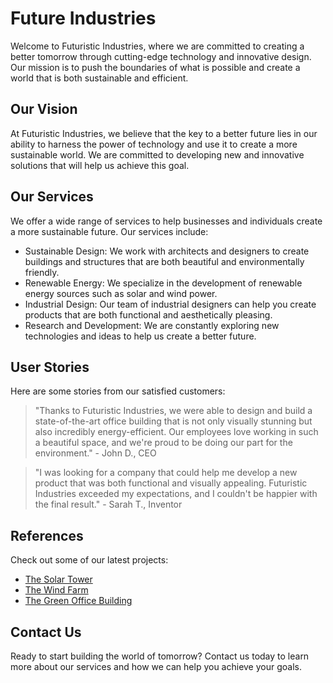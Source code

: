 <!--font:Great Vibes-->

# Future Industries

Welcome to Futuristic Industries, where we are committed to creating a better tomorrow through cutting-edge technology and innovative design. Our mission is to push the boundaries of what is possible and create a world that is both sustainable and efficient.

## Our Vision

At Futuristic Industries, we believe that the key to a better future lies in our ability to harness the power of technology and use it to create a more sustainable world. We are committed to developing new and innovative solutions that will help us achieve this goal.

## Our Services

We offer a wide range of services to help businesses and individuals create a more sustainable future. Our services include:

- Sustainable Design: We work with architects and designers to create buildings and structures that are both beautiful and environmentally friendly.
- Renewable Energy: We specialize in the development of renewable energy sources such as solar and wind power.
- Industrial Design: Our team of industrial designers can help you create products that are both functional and aesthetically pleasing.
- Research and Development: We are constantly exploring new technologies and ideas to help us create a better future.

## User Stories

Here are some stories from our satisfied customers:

> "Thanks to Futuristic Industries, we were able to design and build a state-of-the-art office building that is not only visually stunning but also incredibly energy-efficient. Our employees love working in such a beautiful space, and we're proud to be doing our part for the environment." - John D., CEO

> "I was looking for a company that could help me develop a new product that was both functional and visually appealing. Futuristic Industries exceeded my expectations, and I couldn't be happier with the final result." - Sarah T., Inventor

## References

Check out some of our latest projects:

- [The Solar Tower](#)
- [The Wind Farm](#)
- [The Green Office Building](#)

## Contact Us

Ready to start building the world of tomorrow? Contact us today to learn more about our services and how we can help you achieve your goals.

<!--

Write me content for website with wallpaper which alt text is:

"A csg-style rendering of an alien landscape, with sharp angles and contrasting colors that create a futuristic and industrial vibe."

The name/title of the page should not be 1:1 copy of the alt text but rather a real content of the website which is using this wallpaper.

- Use markdown format 
- Start with heading
- Heading should be short and concise
- The content should look like a real website 
- The website should not be about the wallpaper, wallpaper is just a related background
- Heading should be contain work "wallpaper" or "background"
- Include real sections like references, contact, user stories, etc. use things relevant to the page purpose.
- Feel free to use structure like headings, bullets, numbering, blockquotes, paragraphs, horizontal lines, etc.
- You can use formatting like bold or _italic_
- You can include UTF-8 emojis
- Links should be only #hash anchors (and you can refer to the document itself)
- Do not include images


---


# Futuristic Industries: Building the World of Tomorrow

Welcome to Futuristic Industries, where we are committed to creating a better tomorrow through cutting-edge technology and innovative design. Our mission is to push the boundaries of what is possible and create a world that is both sustainable and efficient.

## Our Vision

At Futuristic Industries, we believe that the key to a better future lies in our ability to harness the power of technology and use it to create a more sustainable world. We are committed to developing new and innovative solutions that will help us achieve this goal.

## Our Services

We offer a wide range of services to help businesses and individuals create a more sustainable future. Our services include:

- Sustainable Design: We work with architects and designers to create buildings and structures that are both beautiful and environmentally friendly.
- Renewable Energy: We specialize in the development of renewable energy sources such as solar and wind power.
- Industrial Design: Our team of industrial designers can help you create products that are both functional and aesthetically pleasing.
- Research and Development: We are constantly exploring new technologies and ideas to help us create a better future.

## User Stories

Here are some stories from our satisfied customers:

> "Thanks to Futuristic Industries, we were able to design and build a state-of-the-art office building that is not only visually stunning but also incredibly energy-efficient. Our employees love working in such a beautiful space, and we're proud to be doing our part for the environment." - John D., CEO

> "I was looking for a company that could help me develop a new product that was both functional and visually appealing. Futuristic Industries exceeded my expectations, and I couldn't be happier with the final result." - Sarah T., Inventor

## References

Check out some of our latest projects:

- [The Solar Tower](#)
- [The Wind Farm](#)
- [The Green Office Building](#)

## Contact Us

Ready to start building the world of tomorrow? Contact us today to learn more about our services and how we can help you achieve your goals.

-->
